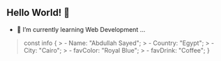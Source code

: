 ## Hello World! 👋
- 🌱 I’m currently learning Web Development ...

> const info {
    > - Name: "Abdullah Sayed";
    > - Country: "Egypt";
    > - City: "Cairo";
    > - favColor: "Royal Blue";
    > - favDrink: "Coffee";
> }
